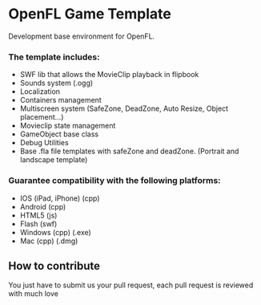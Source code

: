 # OpenFL Game Template

Development base environment for OpenFL.

### The template includes:

- SWF lib that allows the MovieClip playback in flipbook
- Sounds system (.ogg)
- Localization
- Containers management
- Multiscreen system (SafeZone, DeadZone, Auto Resize, Object placement...)
- Movieclip state management
- GameObject base class
- Debug Utilities
- Base .fla file templates with safeZone and deadZone. (Portrait and landscape template)

### Guarantee compatibility with the following platforms:

- IOS (iPad, iPhone) (cpp)
- Android (cpp)
- HTML5 (js)
- Flash (swf)
- Windows (cpp) (.exe)
- Mac (cpp) (.dmg)

## How to contribute

You just have to submit us your pull request, each pull request is reviewed with much love
